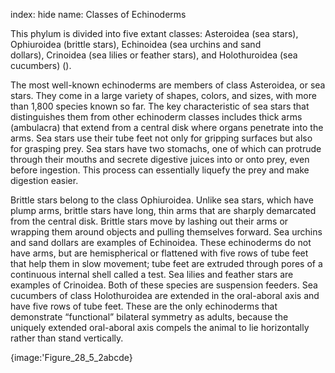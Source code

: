 index: hide
name: Classes of Echinoderms

This phylum is divided into five extant classes: Asteroidea (sea stars), Ophiuroidea (brittle stars), Echinoidea (sea urchins and sand dollars), Crinoidea (sea lilies or feather stars), and Holothuroidea (sea cucumbers) ().

The most well-known echinoderms are members of class Asteroidea, or sea stars. They come in a large variety of shapes, colors, and sizes, with more than 1,800 species known so far. The key characteristic of sea stars that distinguishes them from other echinoderm classes includes thick arms (ambulacra) that extend from a central disk where organs penetrate into the arms. Sea stars use their tube feet not only for gripping surfaces but also for grasping prey. Sea stars have two stomachs, one of which can protrude through their mouths and secrete digestive juices into or onto prey, even before ingestion. This process can essentially liquefy the prey and make digestion easier.

Brittle stars belong to the class Ophiuroidea. Unlike sea stars, which have plump arms, brittle stars have long, thin arms that are sharply demarcated from the central disk. Brittle stars move by lashing out their arms or wrapping them around objects and pulling themselves forward. Sea urchins and sand dollars are examples of Echinoidea. These echinoderms do not have arms, but are hemispherical or flattened with five rows of tube feet that help them in slow movement; tube feet are extruded through pores of a continuous internal shell called a test. Sea lilies and feather stars are examples of Crinoidea. Both of these species are suspension feeders. Sea cucumbers of class Holothuroidea are extended in the oral-aboral axis and have five rows of tube feet. These are the only echinoderms that demonstrate “functional” bilateral symmetry as adults, because the uniquely extended oral-aboral axis compels the animal to lie horizontally rather than stand vertically.


{image:'Figure_28_5_2abcde}
        
